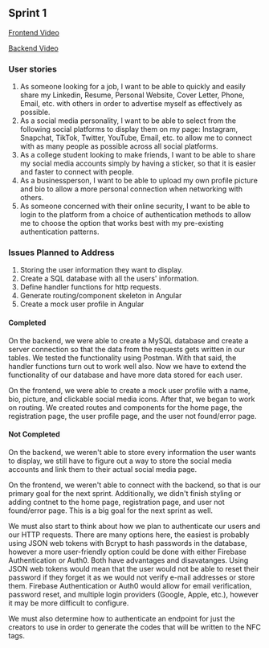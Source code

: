 ## Sprint 1

[Frontend Video](https://drive.google.com/file/d/16ZoA2nvw8zq2sMAIOAaUOd2mC9e30vuj/view)

[Backend Video](https://drive.google.com/file/d/1Aw_Rv_olsLK7I9o2Miskv2kXd09y0iod/view)

### User stories

1.  As someone looking for a job, I want to be able to quickly and easily share my Linkedin, Resume, Personal Website, Cover Letter, Phone, Email, etc. with others in order to advertise myself as effectively as possible.
2.  As a social media personality, I want to be able to select from the following social platforms to display them on my page: Instagram, Snapchat, TikTok, Twitter, YouTube, Email, etc. to allow me to connect with as many people as possible across all social platforms.
3.  As a college student looking to make friends, I want to be able to share my social media accounts simply by having a sticker, so that it is easier and faster to connect with people.
4. As a businessperson, I want to be able to upload my own profile picture and bio to allow a more personal connection when networking with others.
5. As someone concerned with their online security, I want to be able to login to the platform from a choice of authentication methods to allow me to choose the option that works best with my pre-existing authentication patterns.

### Issues Planned to Address

1. Storing the user information they want to display.
2. Create a SQL database with all the users' information.
3. Define handler functions for http requests.
4. Generate routing/component skeleton in Angular
5. Create a mock user profile in Angular

#### Completed
On the backend, we were able to create a MySQL database and create a server connection so that the data from the requests gets written in our tables. We tested the functionality using Postman. With that said, the handler functions turn out to work well also. Now we have to extend the functionality of our database and have more data stored for each user.

On the frontend, we were able to create a mock user profile with a name, bio, picture, and clickable social media icons. After that, we began to work on routing. We created routes and components for the home page, the registration page, the user profile page, and the user not found/error page.

#### Not Completed
On the backend, we weren't able to store every information the user wants to display, we still have to figure out a way to store the social media accounts and link them to their actual social media page.

On the frontend, we weren't able to connect with the backend, so that is our primary goal for the next sprint. Additionally, we didn't finish styling or adding contnet to the home page, registration page, and user not found/error page. This is a big goal for the next sprint as well.

We must also start to think about how we plan to authenticate our users and our HTTP requests. There are many options here, the easiest is probably using JSON web tokens with Bcrypt to hash passwords in the database, however a more user-friendly option could be done with either Firebase Authentication or Auth0. Both have advantages and disavatanges. Using JSON web tokens would mean that the user would not be able to reset their password if they forget it as we would not verify e-mail addresses or store them. Firebase Authentication or Auth0 would allow for email verification, password reset, and multiple login providers (Google, Apple, etc.), however it may be more difficult to configure.

We must also determine how to authenticate an endpoint for just the creators to use in order to generate the codes that will be written to the NFC tags. 
